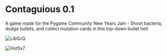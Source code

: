 Contaguious 0.1
==============

A game made for the Pygame Community New Years Jam - Shoot bacteria, dodge bullets, and collect mutation cards in this top-down bullet hell.

![iJbScQ](https://user-images.githubusercontent.com/85095943/148754985-38b99818-67c0-4a98-922e-630b7e0b341c.png)

![Hxt5x7](https://user-images.githubusercontent.com/85095943/148754973-21f329c2-03d2-4111-a2f1-8d3f53703fd4.gif)
